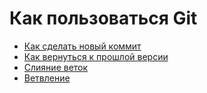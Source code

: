 # Как пользоваться Git
- [Как сделать новый коммит](./commit_help.md)
- [Как вернуться к прошлой версии](./reset_help.md)
- [Слияние веток](./merge_help.md)
- [Ветвление](./branch_help.md)
